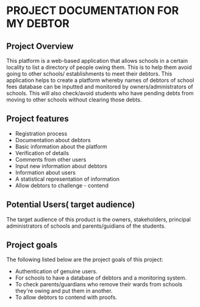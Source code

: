 # PROJECT DOCUMENTATION FOR MY DEBTOR

## Project Overview

This platform is a web-based application that allows schools in a certain locality to list a directory of people owing them. This is to help them avoid going to other schools/ establishments to meet their debtors.
This application helps to create a platform whereby names of debtors of school fees database can be inputted and monitored by owners/administrators of schools. This will also check/avoid students who have pending debts from moving to other schools without clearing those debts.

## Project features

- Registration process
- Documentation about debtors
- Basic information about the platform
- Verification of details
- Comments from other users
- Input new information about debtors
- Information about users
- A statistical representation of information
- Allow debtors to challenge - contend

## Potential Users( target audience)

The target audience of this product is the owners, stakeholders, principal administrators of schools and parents/guidians of the students.

## Project goals

The following listed below are the project goals of this project:

- Authentication of genuine users.
- For schools to have a database of debtors and a monitoring system.
- To check parents/guardians who remove their wards from schools they're owing and put them in another.
- To allow debtors to contend with proofs.
